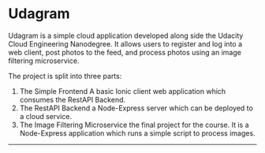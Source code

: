 # Udagram 

Udagram is a simple cloud application developed along side the Udacity Cloud Engineering Nanodegree. It allows users to register and log into a web client, post photos to the feed, and process photos using an image filtering microservice.

The project is split into three parts:
1. The Simple Frontend
A basic Ionic client web application which consumes the RestAPI Backend. 
2. The RestAPI Backend a Node-Express server which can be deployed to a cloud service.
3. The Image Filtering Microservice the final project for the course. It is a Node-Express application which runs a simple script to process images.
***
